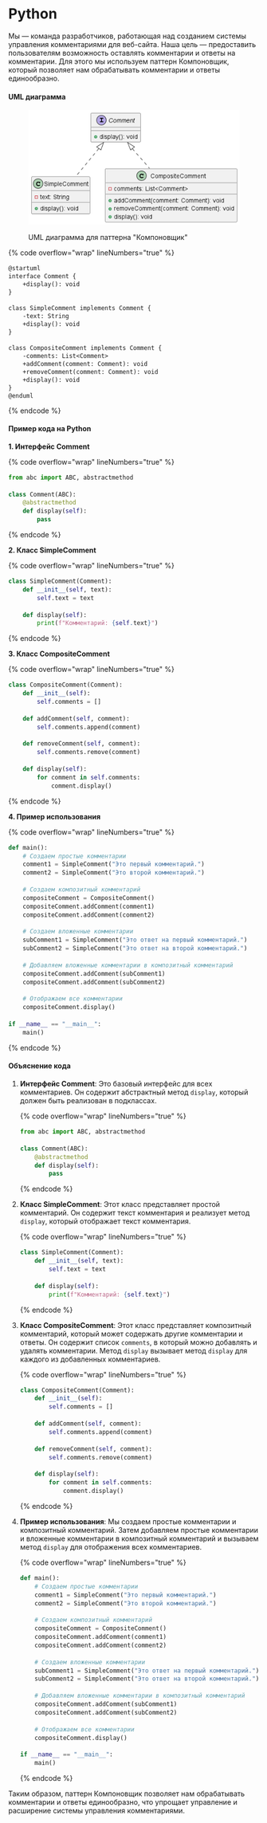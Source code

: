 # Python

Мы — команда разработчиков, работающая над созданием системы управления комментариями для веб-сайта. Наша цель — предоставить пользователям возможность оставлять комментарии и ответы на комментарии. Для этого мы используем паттерн Компоновщик, который позволяет нам обрабатывать комментарии и ответы единообразно.

#### UML диаграмма

<figure><img src="../../../../../.gitbook/assets/image (1) (1) (1) (1) (1) (1) (1) (1) (1) (1) (1) (1) (1) (1).png" alt=""><figcaption><p>UML диаграмма для паттерна "Компоновщик"</p></figcaption></figure>

{% code overflow="wrap" lineNumbers="true" %}
```plantuml
@startuml
interface Comment {
    +display(): void
}

class SimpleComment implements Comment {
    -text: String
    +display(): void
}

class CompositeComment implements Comment {
    -comments: List<Comment>
    +addComment(comment: Comment): void
    +removeComment(comment: Comment): void
    +display(): void
}
@enduml
```
{% endcode %}

#### Пример кода на Python

**1. Интерфейс Comment**

{% code overflow="wrap" lineNumbers="true" %}
```python
from abc import ABC, abstractmethod

class Comment(ABC):
    @abstractmethod
    def display(self):
        pass
```
{% endcode %}

**2. Класс SimpleComment**

{% code overflow="wrap" lineNumbers="true" %}
```python
class SimpleComment(Comment):
    def __init__(self, text):
        self.text = text

    def display(self):
        print(f"Комментарий: {self.text}")
```
{% endcode %}

**3. Класс CompositeComment**

{% code overflow="wrap" lineNumbers="true" %}
```python
class CompositeComment(Comment):
    def __init__(self):
        self.comments = []

    def addComment(self, comment):
        self.comments.append(comment)

    def removeComment(self, comment):
        self.comments.remove(comment)

    def display(self):
        for comment in self.comments:
            comment.display()
```
{% endcode %}

**4. Пример использования**

{% code overflow="wrap" lineNumbers="true" %}
```python
def main():
    # Создаем простые комментарии
    comment1 = SimpleComment("Это первый комментарий.")
    comment2 = SimpleComment("Это второй комментарий.")

    # Создаем композитный комментарий
    compositeComment = CompositeComment()
    compositeComment.addComment(comment1)
    compositeComment.addComment(comment2)

    # Создаем вложенные комментарии
    subComment1 = SimpleComment("Это ответ на первый комментарий.")
    subComment2 = SimpleComment("Это ответ на второй комментарий.")

    # Добавляем вложенные комментарии в композитный комментарий
    compositeComment.addComment(subComment1)
    compositeComment.addComment(subComment2)

    # Отображаем все комментарии
    compositeComment.display()

if __name__ == "__main__":
    main()
```
{% endcode %}

#### Объяснение кода

1.  **Интерфейс Comment**: Это базовый интерфейс для всех комментариев. Он содержит абстрактный метод `display`, который должен быть реализован в подклассах.

    {% code overflow="wrap" lineNumbers="true" %}
    ```python
    from abc import ABC, abstractmethod

    class Comment(ABC):
        @abstractmethod
        def display(self):
            pass
    ```
    {% endcode %}
2.  **Класс SimpleComment**: Этот класс представляет простой комментарий. Он содержит текст комментария и реализует метод `display`, который отображает текст комментария.

    {% code overflow="wrap" lineNumbers="true" %}
    ```python
    class SimpleComment(Comment):
        def __init__(self, text):
            self.text = text

        def display(self):
            print(f"Комментарий: {self.text}")
    ```
    {% endcode %}
3.  **Класс CompositeComment**: Этот класс представляет композитный комментарий, который может содержать другие комментарии и ответы. Он содержит список `comments`, в который можно добавлять и удалять комментарии. Метод `display` вызывает метод `display` для каждого из добавленных комментариев.

    {% code overflow="wrap" lineNumbers="true" %}
    ```python
    class CompositeComment(Comment):
        def __init__(self):
            self.comments = []

        def addComment(self, comment):
            self.comments.append(comment)

        def removeComment(self, comment):
            self.comments.remove(comment)

        def display(self):
            for comment in self.comments:
                comment.display()
    ```
    {% endcode %}
4.  **Пример использования**: Мы создаем простые комментарии и композитный комментарий. Затем добавляем простые комментарии и вложенные комментарии в композитный комментарий и вызываем метод `display` для отображения всех комментариев.

    {% code overflow="wrap" lineNumbers="true" %}
    ```python
    def main():
        # Создаем простые комментарии
        comment1 = SimpleComment("Это первый комментарий.")
        comment2 = SimpleComment("Это второй комментарий.")

        # Создаем композитный комментарий
        compositeComment = CompositeComment()
        compositeComment.addComment(comment1)
        compositeComment.addComment(comment2)

        # Создаем вложенные комментарии
        subComment1 = SimpleComment("Это ответ на первый комментарий.")
        subComment2 = SimpleComment("Это ответ на второй комментарий.")

        # Добавляем вложенные комментарии в композитный комментарий
        compositeComment.addComment(subComment1)
        compositeComment.addComment(subComment2)

        # Отображаем все комментарии
        compositeComment.display()

    if __name__ == "__main__":
        main()
    ```
    {% endcode %}

Таким образом, паттерн Компоновщик позволяет нам обрабатывать комментарии и ответы единообразно, что упрощает управление и расширение системы управления комментариями.
